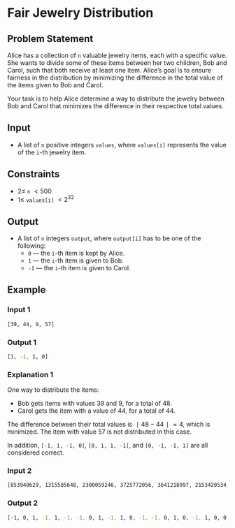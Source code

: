 # Fair Jewelry Distribution

## Problem Statement

Alice has a collection of `n` valuable jewelry items, each with a specific value. She wants to divide some of these items between her two children, Bob and Carol, such that both receive at least one item. Alice’s goal is to ensure fairness in the distribution by minimizing the difference in the total value of the items given to Bob and Carol.

Your task is to help Alice determine a way to distribute the jewelry between Bob and Carol that minimizes the difference in their respective total values.

## Input

- A list of `n` positive integers `values`, where `values[i]` represents the value of the `i`-th jewelry item.

## Constraints

- $2 \leq$ `n` $< 500$
- $1 \leq$ `values[i]` $< 2^{32}$

## Output

- A list of `n` integers `output`, where `output[i]` has to be one of the following:
  - `0` — the `i`-th item is kept by Alice.
  - `1` — the `i`-th item is given to Bob.
  - `-1` — the `i`-th item is given to Carol.

## Example

### Input 1

```sh
[39, 44, 9, 57]
```

### Output 1

```sh
[1, -1, 1, 0]
```

### Explanation 1

One way to distribute the items:

- Bob gets items with values 39 and 9, for a total of 48.
- Carol gets the item with a value of 44, for a total of 44.

The difference between their total values is $∣48 − 44∣ = 4$, which is minimized. The item with value 57 is not distributed in this case.

In addition, `[-1, 1, -1, 0]`, `[0, 1, 1, -1]`, and `[0, -1, -1, 1]` are all considered correct.

### Input 2

```sh
[853940629, 1315585648, 2300059246, 3725772056, 3641218997, 2153420534, 2627838160, 397993035, 3945211594, 108811287, 2390692858, 1948858746, 2663071899, 1055037841, 4176315661, 2508371863, 1375994650, 548381905, 1152870032, 2683832974, 948081281, 2202150278]
```

### Output 2

```sh
[-1, 0, 1, -1, 1, -1, -1, 0, 1, -1, 1, 0, -1, -1, 0, 1, 0, -1, 1, 0, 0, -1]
```
